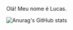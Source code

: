 Olá! Meu nome é Lucas. 

![Anurag's GitHub stats](https://github-readme-stats.vercel.app/api?username=Downquixote&show_icons=true&theme=radical)
